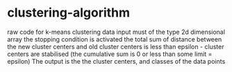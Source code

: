 # clustering-algorithm
raw code for k-means clustering
data input must of the type 2d dimensional array
the stopping condition is activated the total sum of distance between the new cluster centers and old cluster centers is less than epsilon
    - cluster centers are stabilised (the cumulative sum is 0 or less than some limit = epsilon) 
The output is the the cluster centers, and classes of the data points
